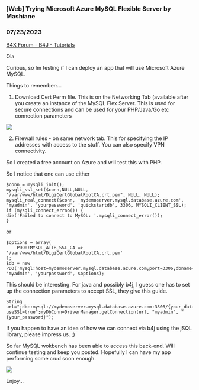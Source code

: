 ### [Web] Trying Microsoft Azure MySQL Flexible Server by Mashiane
### 07/23/2023
[B4X Forum - B4J - Tutorials](https://www.b4x.com/android/forum/threads/149155/)

Ola  
  
Curious, so Im testing if I can deploy an app that will use Microsoft Azure MySQL.  
  
Things to remember:…  
  
1. Download Cert Perm file. This is on the Networking Tab (available after you create an instance of the MySQL Flex Server. This is used for secure connections and can be used for your PHP/Java/Go etc connection parameters  
  
![](https://www.b4x.com/android/forum/attachments/143931)  
  
2. Firewall rules - on same network tab. This for specifying the IP addresses with access to the stuff. You can also specify VPN connectivity.  
  
So I created a free account on Azure and will test this with PHP.  
  
So I notice that one can use either  
  

```B4X
$conn = mysqli_init();  
mysqli_ssl_set($conn,NULL,NULL, "/var/www/html/DigiCertGlobalRootCA.crt.pem", NULL, NULL);  
mysqli_real_connect($conn, 'mydemoserver.mysql.database.azure.com', 'myadmin', 'yourpassword', 'quickstartdb', 3306, MYSQLI_CLIENT_SSL);  
if (mysqli_connect_errno()) {  
die('Failed to connect to MySQL: '.mysqli_connect_error());  
}
```

  
  
or  
  

```B4X
$options = array(  
    PDO::MYSQL_ATTR_SSL_CA => '/var/www/html/DigiCertGlobalRootCA.crt.pem'  
);  
$db = new PDO('mysql:host=mydemoserver.mysql.database.azure.com;port=3306;dbname=databasename', 'myadmin', 'yourpassword', $options);
```

  
  
This should be interesting. For java and possibly b4j, I guess one has to set up the connection parameters to accept SSL, they give this guide.  
  

```B4X
String url="jdbc:mysql://mydemoserver.mysql.database.azure.com:3306/{your_database}?useSSL=true";myDbConn=DriverManager.getConnection(url, "myadmin", "{your_password}");
```

  
  
If you happen to have an idea of how we can connect via b4j using the jSQL library, please impress us. ;)  
  
So far MySQL wokbench has been able to access this back-end. Will continue testing and keep you posted. Hopefully I can have my app performing some crud soon enough.  
  
![](https://www.b4x.com/android/forum/attachments/143932)  
  
Enjoy…